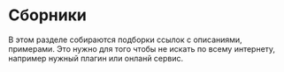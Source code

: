 # Сборники

В этом разделе собираются подборки ссылок с описаниями, примерами. Это нужно для того чтобы не искать по всему интернету, например нужный плагин или онланй сервис.